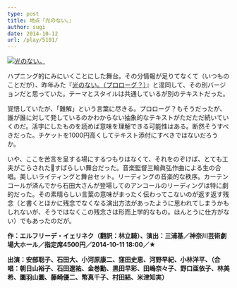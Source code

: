 ```yaml
---
type: post
title: 地点『光のない。』
author: sugi
date: 2014-10-12
url: /play/5101/
---
```

<a href="http://i2.wp.com/asharpminor.com/wp-content/uploads/2014/10/KeinLicht-poster_web.jpg" onclick="_gaq.push(['_trackEvent', 'outbound-article', 'http://asharpminor.com/wp-content/uploads/2014/10/KeinLicht-poster_web.jpg', '']);" ><img src="http://i2.wp.com/asharpminor.com/wp-content/uploads/2014/10/KeinLicht-poster_web.jpg?resize=212%2C300" alt="光のない。" class="alignleft size-medium wp-image-5102" data-recalc-dims="1" /></a>

ハプニング的にみにいくことにした舞台。その分情報が足りてなくて（いつものことだが）、昨年みた『<a href="http://asharpminor.com/play/4590/" onclick="_gaq.push(['_trackEvent', 'outbound-article', 'http://asharpminor.com/play/4590/', '光のない。（プロローグ？）']);" title="『光のない。（プロローグ？）』">光のない。（プロローグ？）</a>』と混同して、その別バージョンだと思っていた。テーマとスタイルは共通しているが別のテキストだった。

覚悟していたが、「難解」という言葉に尽きる。プロローグ？もそうだったが、誰が誰に対して発しているのかわからない抽象的なテキストがただただ続いていくのだ。活字にしたものを読めば意味を理解できる可能性はある。断然そうすべきだった。チケットを1000円高くしてテキスト添付にすべきではないだろうか。

いや、ここを苦言を呈する場にするつもりはなくて、それをのぞけば、とても工夫がこらされたすばらしい舞台だった。音楽監督三輪眞弘作曲による生の合唱。美しいライティングと舞台セット。リーディングの音楽的な秩序。カーテンコールが済んでから石田大さんが登場してのアンコールのリーディングは特に劇的だった。その素晴らしい言葉の意味がまったく伝わってこないのが返す返す残念（と書くとほかに残念でなくなる演出方法があったように思われてしまうかもしれないが、そうではなくこの残念さは形而上学的なもの。ほんとうに仕方がない）でもあったのだが。

**作：エルフリーデ・イェリネク（翻訳：林立騎）、演出：三浦基／神奈川芸術劇場大ホール／指定席4500円／2014-10-11 18:00／★**

**出演：安部聡子、石田大、小河原康二、窪田史恵、河野早紀、小林洋平、（合唱：朝日山裕子、石田遼祐、金巻勳、黒田早彩、田嶋奈々子、野口亜依子、林美希、圜羽山圜、藤崎優二、幣真千子、村田結、米津知実）**
